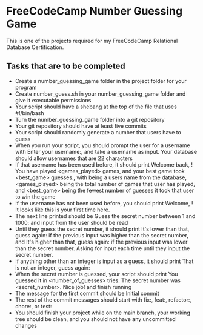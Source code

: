 # FreeCodeCamp Number Guessing Game
This is one of the projects required for my FreeCodeCamp Relational Database Certification.

## Tasks that are to be completed

-   Create a number_guessing_game folder in the project folder for your program    
-   Create number_guess.sh in your number_guessing_game folder and give it executable permissions  
-   Your script should have a shebang at the top of the file that uses #!/bin/bash    
-   Turn the number_guessing_game folder into a git repository    
-   Your git repository should have at least five commits    
-   Your script should randomly generate a number that users have to guess    
-   When you run your script, you should prompt the user for a username with Enter your username:, and take a username as input. Your database should allow usernames that are 22 characters    
-   If that username has been used before, it should print Welcome back, <username>! You have played <games_played> games, and your best game took <best_game> guesses., with <username> being a users name from the database, <games_played> being the total number of games that user has played, and <best_game> being the fewest number of guesses it took that user to win the game    
-   If the username has not been used before, you should print Welcome, <username>! It looks like this is your first time here.    
-   The next line printed should be Guess the secret number between 1 and 1000: and input from the user should be read    
-   Until they guess the secret number, it should print It's lower than that, guess again: if the previous input was higher than the secret number, and It's higher than that, guess again: if the previous input was lower than the secret number. Asking for input each time until they input the secret number.    
-   If anything other than an integer is input as a guess, it should print That is not an integer, guess again:    
-   When the secret number is guessed, your script should print You guessed it in <number_of_guesses> tries. The secret number was <secret_number>. Nice job! and finish running    
-   The message for the first commit should be Initial commit    
-   The rest of the commit messages should start with fix:, feat:, refactor:, chore:, or test:    
-   You should finish your project while on the main branch, your working tree should be clean, and you should not have any uncommitted changes
